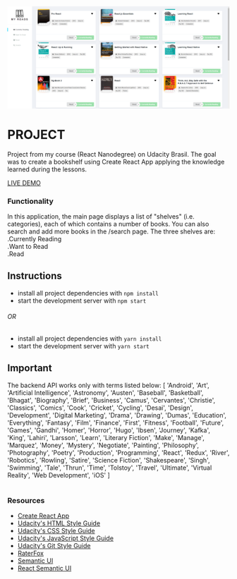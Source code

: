![MyReads](https://raw.githubusercontent.com/goulartf/myreads/master/myReads.png)

# PROJECT

Project from my course (React Nanodegree) on Udacity Brasil. 
The goal was to create a bookshelf using Create React App applying the knowledge learned during the lessons.

[LIVE DEMO](https://myreads-app-udacity.herokuapp.com/)

### Functionality
In this application, the main page displays a list of "shelves" (i.e. categories), 
each of which contains a number of books. You can also search and add more books in the /search page. 
The three shelves are:  
.Currently Reading  
.Want to Read  
.Read  

## Instructions

* install all project dependencies with `npm install`
* start the development server with `npm start`
###### OR
* install all project dependencies with `yarn install`
* start the development server with `yarn start`

## Important
The backend API works only with terms listed below: 
[
'Android', 'Art', 'Artificial Intelligence', 'Astronomy', 'Austen', 'Baseball', 'Basketball', 'Bhagat', 'Biography', 'Brief', 'Business', 'Camus', 'Cervantes', 'Christie', 'Classics', 'Comics', 'Cook', 'Cricket', 'Cycling', 'Desai', 'Design', 'Development', 'Digital Marketing', 'Drama', 'Drawing', 'Dumas', 'Education', 'Everything', 'Fantasy', 'Film', 'Finance', 'First', 'Fitness', 'Football', 'Future', 'Games', 'Gandhi', 'Homer', 'Horror', 'Hugo', 'Ibsen', 'Journey', 'Kafka', 'King', 'Lahiri', 'Larsson', 'Learn', 'Literary Fiction', 'Make', 'Manage', 'Marquez', 'Money', 'Mystery', 'Negotiate', 'Painting', 'Philosophy', 'Photography', 'Poetry', 'Production', 'Programming', 'React', 'Redux', 'River', 'Robotics', 'Rowling', 'Satire', 'Science Fiction', 'Shakespeare', 'Singh', 'Swimming', 'Tale', 'Thrun', 'Time', 'Tolstoy', 'Travel', 'Ultimate', 'Virtual Reality', 'Web Development', 'iOS'
]

#
### Resources

* [Create React App](https://github.com/facebookincubator/create-react-app)
* [Udacity's HTML Style Guide](http://udacity.github.io/frontend-nanodegree-styleguide/index.html)
* [Udacity's CSS Style Guide](http://udacity.github.io/frontend-nanodegree-styleguide/css.html)
* [Udacity's JavaScript Style Guide](http://udacity.github.io/frontend-nanodegree-styleguide/javascript.html)
* [Udacity's Git Style Guide](https://udacity.github.io/git-styleguide/)
* [RaterFox](https://www.raterfox.com)
* [Semantic UI](https://semantic-ui.com)
* [React Semantic UI](https://react.semantic-ui.com/)